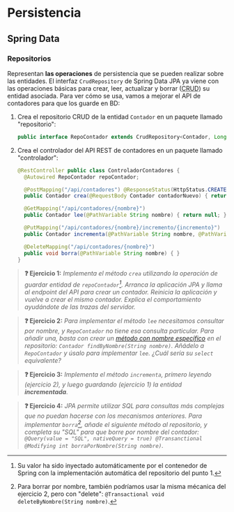 # Persistencia
## Spring Data
### Repositorios

Representan **las operaciones** de persistencia que se pueden realizar sobre las entidades. El interfaz `CrudRepository` de Spring Data JPA ya viene con las operaciones básicas para crear, leer, actualizar y borrar (<abbr title="Create Read Update Delete">CRUD</abbr>) su entidad asociada. Para ver cómo se usa, vamos a mejorar el API de contadores para que los guarde en BD:

1. Crea el repositorio CRUD de la entidad `Contador` en un paquete llamado "repositorio":<a name="crud"></a>
   ```java
   public interface RepoContador extends CrudRepository<Contador, Long> {}
   ```
2. Crea el controlador del API REST de contadores en un paquete llamado "controlador":
   ```java
   @RestController public class ControladorContadores {
     @Autowired RepoContador repoContador;

     @PostMapping("/api/contadores") @ResponseStatus(HttpStatus.CREATED)
     public Contador crea(@RequestBody Contador contadorNuevo) { return null; }

     @GetMapping("/api/contadores/{nombre}")
     public Contador lee(@PathVariable String nombre) { return null; }

     @PutMapping("/api/contadores/{nombre}/incremento/{incremento}")
     public Contador incrementa(@PathVariable String nombre, @PathVariable Long incremento) { return null; }

     @DeleteMapping("/api/contadores/{nombre}")
     public void borra(@PathVariable String nombre) { }
   }
   ```

> **❓ Ejercicio 1:** _Implementa el método `crea` utilizando la operación de guardar entidad de `repoContador`[^1]. Arranca la aplicación JPA y llama al endpoint del API para crear un contador. Reinicia la aplicación y vuelve a crear el mismo contador. Explica el comportamiento ayudándote de las trazas del servidor._

> **❓ Ejercicio 2:** _Para implementar el método `lee` necesitamos consultar por nombre, y `RepoContador` no tiene esa consulta particular. Para añadir una, basta con crear un [método con nombre específico](https://docs.spring.io/spring-data/data-jpa/docs/current/reference/html/#jpa.query-methods.query-creation) en el repositorio: `Contador findByNombre(String nombre)`. Añádelo a `RepoContador` y úsalo para implementar `lee`. ¿Cuál sería su `select` equivalente?_

> **❓ Ejercicio 3:** _Implementa el método `incrementa`, primero leyendo (ejercicio 2), y luego guardando (ejercicio 1) la entidad **incrementada**._

> **❓ Ejercicio 4:** _JPA permite utilizar SQL para consultas más complejas que no puedan hacerse con los mecanismos anteriores. Para implementar `borra`[^2], añade el siguiente método al repositorio, y completa su "SQL" para que borre por nombre del contador: `@Query(value = "SQL", nativeQuery = true) @Transanctional @Modifying int borraPorNombre(String nombre)`._

[^1]: Su valor ha sido inyectado automáticamente por el contenedor de Spring con la implementación automática del repositorio del punto 1.

[^2]: Para borrar por nombre, también podríamos usar la misma mécanica del ejercicio 2, pero con "delete": `@Transactional void deleteByNombre(String nombre)`.